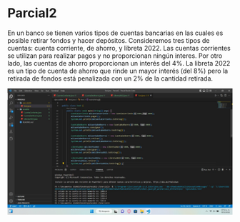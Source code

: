 # Parcial2
En un banco se tienen varios tipos de cuentas bancarias en las cuales es posible retirar fondos y hacer depósitos. Consideremos tres tipos de cuentas: cuenta corriente, de ahorro, y libreta 2022. Las cuentas corrientes se utilizan para realizar pagos y no proporcionan ningún interes. Por otro lado, las cuentas de ahorro proporcionan un interés del 4%. La libreta 2022 es un tipo de cuenta de ahorro que rinde un mayor interés (del 8%) pero la retirada de fondos está penalizada con un 2% de la cantidad retirada.


![Diagrama de clases](ImagenE.jpeg "Diagrama de clases del caso biblioteca")